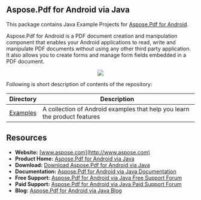 ## Aspose.Pdf for Android via Java

This package contains Java Example Projects for [Aspose.Pdf for Android](https://www.aspose.com/products/pdf/cloud).

Aspose.Pdf for Android is a PDF document creation and manipulation component that enables your Android applications to read, write and manipulate PDF documents without using any other third party application. It also allows you to create forms and manage form fields embedded in a PDF document.

<p align="center">
  <a title="Download complete Aspose.Pdf for Android source code" href="https://github.com/asposepdf/Aspose_Pdf_Android/archive/master.zip">
    <img src="http://i.imgur.com/hwNhrGZ.png" />
  </a>
</p>

Following is short description of contents of the repository:

Directory  | Description
---------- | -----------
[Examples](Examples)  | A collection of Android examples that help you learn the product features

## Resources

+ **Website:** [www.aspose.com](http://www.aspose.com)
+ **Product Home:** [Aspose.Pdf for Android via Java](https://www.aspose.com/products/pdf/cloud)
+ **Download:** [Download Aspose.Pdf for Android via Java](https://downloads.aspose.com/pdf/androidjava)
+ **Documentation:** [Aspose.Pdf for Android via Java Documentation](https://docs.aspose.com/display/pdfandroid/Home)
+ **Free Support:** [Aspose.Pdf for Android via Java Free Support Forum](https://forum.aspose.com/c/pdf)
+ **Paid Support:** [Aspose.Pdf for Android via Java Paid Support Forum](https://helpdesk.aspose.com/)
+ **Blog:** [Aspose.Pdf for Android via Java Blog](https://blog.aspose.com/category/aspose-products/aspose-pdf-product-family/)

